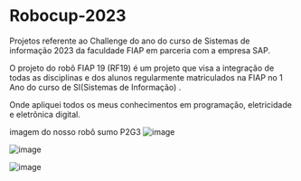 # Robocup-2023
Projetos referente ao Challenge do ano  do curso de Sistemas de informação 2023 da faculdade FIAP em parceria com a empresa SAP.


O projeto do robô FIAP 19 (RF19) é um projeto que visa a integração de todas as disciplinas e dos alunos regularmente matriculados na FIAP no 1 Ano do curso de SI(Sistemas de Informação) .

Onde apliquei todos os meus conhecimentos em programação, eletricidade e eletrônica digital. 

imagem do nosso robô sumo P2G3 
![image](https://github.com/PedroLDiniz/Robocup-2023/assets/167933975/e03931ba-42c5-487c-8856-243a3b11e2ec)

![image](https://github.com/PedroLDiniz/Robocup-2023/assets/167933975/7e5e74b9-2dc8-483f-b048-e4ddd12dbf59)

![image](https://github.com/PedroLDiniz/Robocup-2023/assets/167933975/1e27f119-4360-4e74-8c24-13e5281645ee)



